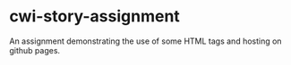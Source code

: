 # cwi-story-assignment

An assignment demonstrating the use of some HTML tags and hosting on github pages. 

